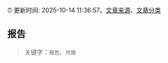 :alarm_clock: 更新时间: 2025-10-14 11:36:57。[文章来源](/README.md)、[文章分类](/TAGS.md)

## 报告


> 关键字：`报告`、`月报`



